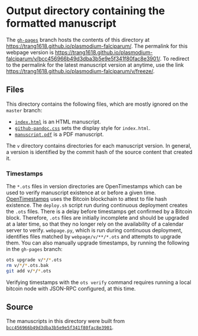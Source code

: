 # Output directory containing the formatted manuscript

The [`gh-pages`](https://github.com/trang1618/plasmodium-falciparum/tree/gh-pages) branch hosts the contents of this directory at https://trang1618.github.io/plasmodium-falciparum/.
The permalink for this webpage version is https://trang1618.github.io/plasmodium-falciparum/v/bcc456966b49d3dba3b5e9e5f341f80fac8e3901/.
To redirect to the permalink for the latest manuscript version at anytime, use the link https://trang1618.github.io/plasmodium-falciparum/v/freeze/.

## Files

This directory contains the following files, which are mostly ignored on the `master` branch:

+ [`index.html`](index.html) is an HTML manuscript.
+ [`github-pandoc.css`](github-pandoc.css) sets the display style for `index.html`.
+ [`manuscript.pdf`](manuscript.pdf) is a PDF manuscript.

The `v` directory contains directories for each manuscript version.
In general, a version is identified by the commit hash of the source content that created it.

### Timestamps

The `*.ots` files in version directories are OpenTimestamps which can be used to verify manuscript existence at or before a given time.
[OpenTimestamps](https://opentimestamps.org/) uses the Bitcoin blockchain to attest to file hash existence.
The `deploy.sh` script run during continuous deployment creates the `.ots` files.
There is a delay before timestamps get confirmed by a Bitcoin block.
Therefore, `.ots` files are initially incomplete and should be upgraded at a later time, so that they no longer rely on the availability of a calendar server to verify.
`webpage.py`, which is run during continuous deployment, identifies files matched by `webpage/v/**/*.ots` and attempts to upgrade them.
You can also manually upgrade timestamps, by running the following in the `gh-pages` branch:

```sh
ots upgrade v/*/*.ots
rm v/*/*.ots.bak
git add v/*/*.ots
```

Verifying timestamps with the `ots verify` command requires running a local bitcoin node with JSON-RPC configured, at this time.

## Source

The manuscripts in this directory were built from
[`bcc456966b49d3dba3b5e9e5f341f80fac8e3901`](https://github.com/trang1618/plasmodium-falciparum/commit/bcc456966b49d3dba3b5e9e5f341f80fac8e3901).
